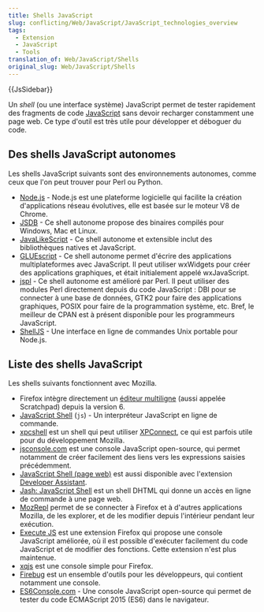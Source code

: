 ```yaml
---
title: Shells JavaScript
slug: conflicting/Web/JavaScript/JavaScript_technologies_overview
tags:
  - Extension
  - JavaScript
  - Tools
translation_of: Web/JavaScript/Shells
original_slug: Web/JavaScript/Shells
---
```

{{JsSidebar}}

Un _shell_ (ou une interface système) JavaScript permet de tester rapidement des fragments de code [JavaScript](/fr/docs/Web/JavaScript) sans devoir recharger constamment une page web. Ce type d'outil est très utile pour développer et déboguer du code.

## Des shells JavaScript autonomes

Les shells JavaScript suivants sont des environnements autonomes, comme ceux que l'on peut trouver pour Perl ou Python.

- [Node.js](http://nodejs.org/) - Node.js est une plateforme logicielle qui facilite la création d'applications réseau évolutives, elle est basée sur le moteur V8 de Chrome.
- [JSDB](http://www.jsdb.org/) - Ce shell autonome propose des binaires compilés pour Windows, Mac et Linux.
- [JavaLikeScript](http://javalikescript.free.fr/) - Ce shell autonome et extensible inclut des bibliothèques natives et JavaScript.
- [GLUEscript](http://gluescript.sourceforge.net/) - Ce shell autonome permet d'écrire des applications multiplateformes avec JavaScript. Il peut utiliser wxWidgets pour créer des applications graphiques, et était initialement appelé wxJavaScript.
- [jspl](http://jspl.msg.mx/) - Ce shell autonome est amélioré par Perl. Il peut utiliser des modules Perl directement depuis du code JavaScript : DBI pour se connecter à une base de données, GTK2 pour faire des applications graphiques, POSIX pour faire de la programmation système, etc. Bref, le meilleur de CPAN est à présent disponible pour les programmeurs JavaScript.
- [ShellJS](http://shelljs.org) - Une interface en ligne de commandes Unix portable pour Node.js.

## Liste des shells JavaScript

Les shells suivants fonctionnent avec Mozilla.

- Firefox intègre directement un [éditeur multiligne](/fr/docs/Tools/Web_Console/The_command_line_interpreter#le_mode_%C3%A9diteur_multiligne) (aussi appelée Scratchpad) depuis la version 6.
- [JavaScript Shell](/fr/docs/Introduction_au_shell_JavaScript) (`js`) - Un interpréteur JavaScript en ligne de commande.
- [xpcshell](/fr/docs/xpcshell) est un shell qui peut utiliser [XPConnect](/fr/docs/XPConnect), ce qui est parfois utile pour du développement Mozilla.
- [jsconsole.com](http://jsconsole.com/) est une console JavaScript open-source, qui permet notamment de créer facilement des liens vers les expressions saisies précédemment.
- [JavaScript Shell (page web)](http://www.squarefree.com/shell/)  est aussi disponible avec l'extension [Developer Assistant](https://addons.mozilla.org/fr/firefox/addon/extension-developer/).
- [Jash: JavaScript Shell](http://billyreisinger.com/jash/) est un shell DHTML qui donne un accès en ligne de commande à une page web.
- [MozRepl](https://github.com/bard/mozrepl) permet de se connecter à Firefox et à d'autres applications Mozilla, de les explorer, et de les modifier depuis l'intérieur pendant leur exécution.
- [Execute JS](https://addons.mozilla.org/fr/firefox/addon/execute-js/) est une extension Firefox qui propose une console JavaScript améliorée, où il est possible d'exécuter facilement du code JavaScript et de modifier des fonctions. Cette extension n'est plus maintenue.
- [xqjs](https://addons.mozilla.org/addon/159546) est une console simple pour Firefox.
- [Firebug](https://addons.mozilla.org/fr/firefox/addon/firebug/) est un ensemble d'outils pour les développeurs, qui contient notamment une console.
- [ES6Console.com](http://es6console.com) - Une console JavaScript open-source qui permet de tester du code ECMAScript 2015 (ES6) dans le navigateur.
